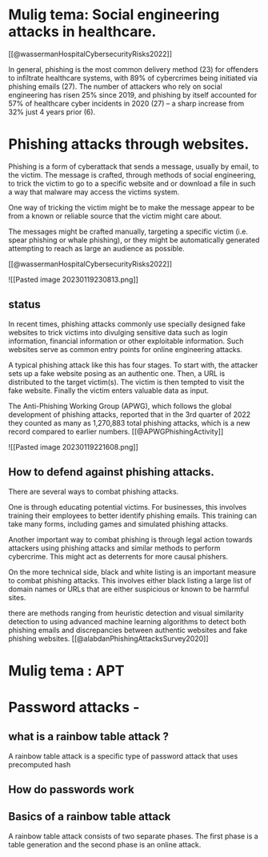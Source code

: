 

# Mulig tema: Social engineering attacks in healthcare.


[[@wassermanHospitalCybersecurityRisks2022]]




In general, phishing is the most common delivery method (23) for offenders to infiltrate healthcare systems, with 89% of cybercrimes being initiated via phishing emails (27). The number of attackers who rely on social engineering has risen 25% since 2019, and phishing by itself accounted for 57% of healthcare cyber incidents in 2020 (27) – a sharp increase from 32% just 4 years prior (6).





# Phishing attacks through websites.

Phishing is a form of cyberattack that sends a message, usually by email, to the victim. The message is crafted, through methods of social engineering, to trick the victim to go to a specific website and or download a file in such a way that malware may access the victims system. 

One way of tricking the victim might be to make the message appear to be from a known or reliable source that the victim might care about. 

The messages might be crafted manually, targeting a specific victim (i.e. spear phishing or whale phishing), or they might be automatically generated attempting to reach as large an audience as possible. 

[[@wassermanHospitalCybersecurityRisks2022]]

![[Pasted image 20230119230813.png]]


## status
In recent times, phishing attacks commonly use specially designed fake websites to trick victims into divulging sensitive data such as login information, financial information or other exploitable information. Such websites serve as common entry points for online engineering attacks. 

A typical phishing attack like this has four stages. To start with, the attacker sets up a fake website posing as an authentic one. Then, a URL is distributed to the target victim(s). The  victim is then tempted to visit the fake website. Finally the victim enters valuable data as input. 

The Anti-Phishing Working Group (APWG), which follows the global development of phishing attacks, reported that in the 3rd quarter of 2022 they counted as many as 1,270,883 total phishing attacks, which is a new record compared to earlier numbers. [[@APWGPhishingActivity]]


![[Pasted image 20230119221608.png]]


## How to defend against phishing attacks.

There are several ways to combat phishing attacks. 

One is through educating potential victims. For  businesses, this involves training their employees to better identify phishing emails. This training can take many forms, including games and simulated phishing attacks. 

Another important way to combat phishing is through legal action towards attackers using phishing attacks and similar methods to perform cybercrime. This might act as deterrents for more causal phishers.

On the more technical side, black and white listing is an important measure to combat phishing attacks. This involves either black listing a large list of domain names or URLs that are either suspicious or known to be harmful sites. 

there are methods ranging from heuristic detection and visual similarity detection to using advanced machine learning algorithms to detect both phishing emails and discrepancies between authentic websites and fake phishing websites. [[@alabdanPhishingAttacksSurvey2020]]







# Mulig tema : APT 



# Password attacks -

## what is a rainbow table attack ? 

A rainbow table attack is a specific type of password attack that uses precomputed hash

## How do passwords work


## Basics of a rainbow table attack
A rainbow table attack consists of two separate phases. The first phase is a table generation and the second phase is an online attack. 